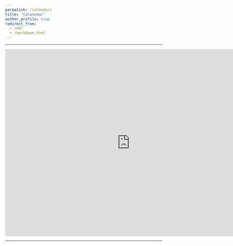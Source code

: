 ```yaml
---
permalink: /calendar/
title: "Calanedar"
author_profile: true
redirect_from: 
  - /md/
  - /markdown.html
---
```


- - -

<iframe src="https://calendar.google.com/calendar/embed?src=zijuncui02%40gmail.com&ctz=America%2FLos_Angeles" style="border: 0" width="800" height="600" frameborder="0" scrolling="no"></iframe>

- - -   
